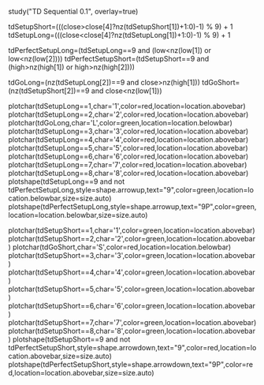 study("TD Sequential 0.1", overlay=true)

tdSetupShort=(((close>close[4]?nz(tdSetupShort[1])+1:0)-1) % 9) + 1
tdSetupLong=(((close<close[4]?nz(tdSetupLong[1])+1:0)-1) % 9) + 1

tdPerfectSetupLong=(tdSetupLong==9 and (low<nz(low[1]) or low<nz(low[2])))
tdPerfectSetupShort=(tdSetupShort==9 and (high>nz(high[1]) or high>nz(high[2])))

tdGoLong=(nz(tdSetupLong[2])==9 and close>nz(high[1]))
tdGoShort=(nz(tdSetupShort[2])==9 and close<nz(low[1]))

plotchar(tdSetupLong==1,char='1',color=red,location=location.abovebar)
plotchar(tdSetupLong==2,char='2',color=red,location=location.abovebar)
plotchar(tdGoLong,char='L',color=green,location=location.belowbar)
plotchar(tdSetupLong==3,char='3',color=red,location=location.abovebar)
plotchar(tdSetupLong==4,char='4',color=red,location=location.abovebar)
plotchar(tdSetupLong==5,char='5',color=red,location=location.abovebar)
plotchar(tdSetupLong==6,char='6',color=red,location=location.abovebar)
plotchar(tdSetupLong==7,char='7',color=red,location=location.abovebar)
plotchar(tdSetupLong==8,char='8',color=red,location=location.abovebar)
plotshape(tdSetupLong==9 and not tdPerfectSetupLong,style=shape.arrowup,text="9",color=green,location=location.belowbar,size=size.auto)
plotshape(tdPerfectSetupLong,style=shape.arrowup,text="9P",color=green,location=location.belowbar,size=size.auto)

plotchar(tdSetupShort==1,char='1',color=green,location=location.abovebar)
plotchar(tdSetupShort==2,char='2',color=green,location=location.abovebar)
plotchar(tdGoShort,char='S',color=red,location=location.belowbar)
plotchar(tdSetupShort==3,char='3',color=green,location=location.abovebar)
plotchar(tdSetupShort==4,char='4',color=green,location=location.abovebar)
plotchar(tdSetupShort==5,char='5',color=green,location=location.abovebar)
plotchar(tdSetupShort==6,char='6',color=green,location=location.abovebar)
plotchar(tdSetupShort==7,char='7',color=green,location=location.abovebar)
plotchar(tdSetupShort==8,char='8',color=green,location=location.abovebar)
plotshape(tdSetupShort==9 and not tdPerfectSetupShort,style=shape.arrowdown,text="9",color=red,location=location.abovebar,size=size.auto)
plotshape(tdPerfectSetupShort,style=shape.arrowdown,text="9P",color=red,location=location.abovebar,size=size.auto)
